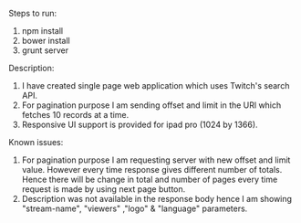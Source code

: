 Steps to run:
1. npm install
2. bower install 
3. grunt server

Description:
1. I have created single page web application which uses Twitch's search API.
2. For pagination purpose I am sending offset and limit in the URl which fetches 10 records at a time.
3. Responsive UI support is provided for ipad pro (1024 by 1366).

Known issues:
1. For pagination purpose I am requesting server with new offset and limit value. However every time response
gives different number of totals. Hence there will be change in total and number of pages every time request
is made by using next page button.
2. Description was not available in the response body hence I am showing "stream-name", "viewers" ,"logo" & "language" parameters.
